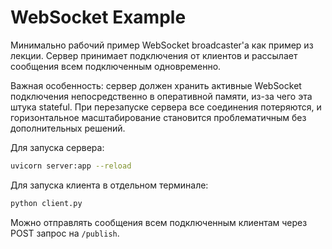 # WebSocket Example

Минимально рабочий пример WebSocket broadcaster'а как пример из лекции. Сервер принимает подключения от клиентов и рассылает сообщения всем подключенным одновременно.

Важная особенность: сервер должен хранить активные WebSocket подключения непосредственно в оперативной памяти, из-за чего эта штука stateful. При перезапуске сервера все соединения потеряются, и горизонтальное масштабирование становится проблематичным без дополнительных решений.

Для запуска сервера:

```sh
uvicorn server:app --reload
```

Для запуска клиента в отдельном терминале:

```sh
python client.py
```

Можно отправлять сообщения всем подключенным клиентам через POST запрос на `/publish`.
